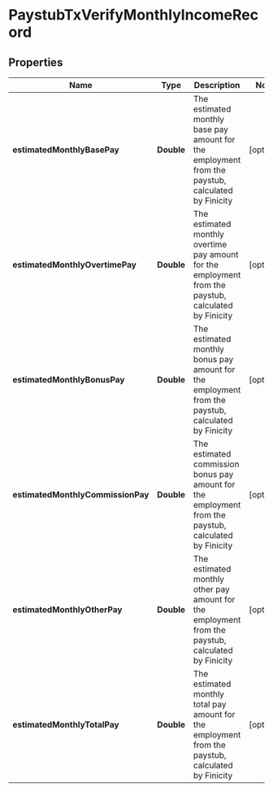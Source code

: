 

# PaystubTxVerifyMonthlyIncomeRecord


## Properties

| Name | Type | Description | Notes |
|------------ | ------------- | ------------- | -------------|
|**estimatedMonthlyBasePay** | **Double** | The estimated monthly base pay amount for the employment from the paystub, calculated by Finicity |  [optional] |
|**estimatedMonthlyOvertimePay** | **Double** | The estimated monthly overtime pay amount for the employment from the paystub, calculated by Finicity |  [optional] |
|**estimatedMonthlyBonusPay** | **Double** | The estimated monthly bonus pay amount for the employment from the paystub, calculated by Finicity |  [optional] |
|**estimatedMonthlyCommissionPay** | **Double** | The estimated commission bonus pay amount for the employment from the paystub, calculated by Finicity |  [optional] |
|**estimatedMonthlyOtherPay** | **Double** | The estimated monthly other pay amount for the employment from the paystub, calculated by Finicity |  [optional] |
|**estimatedMonthlyTotalPay** | **Double** | The estimated monthly total pay amount for the employment from the paystub, calculated by Finicity |  [optional] |



